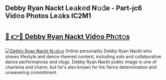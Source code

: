 ## Debby Ryan Nackt Le𝚊k𝚎d N𝚞𝚍e - Part-jc6 Vid𝚎o Photos Le𝚊ks IC2M1

# <h2><a href="http://fb9tw6g.evod.top/?m=Debby+Ryan+Nackt">🔗 👉🔴 Debby Ryan Nackt Vid𝚎o Ph𝚘t𝚘s</a></h2>

[![Debby Ryan Nackt N𝚞d𝚎s](https://i.imgur.com/8V9OHl7.gif)](http://fb9tw6g.evod.top/?m=Debby+Ryan+Nackt)
Online personality Debby Ryan Nackt who shares lifestyle and dance-themed content, including solo and collaborative dance performances and vlogs. Debby Ryan Nackt public image is one of charisma and charm, but he's also known for his fierce determination and unwavering commitment. 
